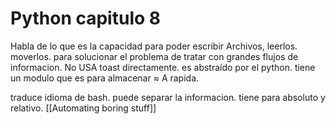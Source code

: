 # Python capitulo 8

Habla de lo que es la capacidad para poder escribir Archivos, leerlos. moverlos. para solucionar el problema de tratar con grandes flujos de informacion.
No USA toast directamente. es abstraído por el python.
tiene un modulo que es para almacenar ≈ A rapida.

traduce idioma de bash. puede separar la informacion.
tiene para absoluto y relativo.
[[Automating boring stuff]]